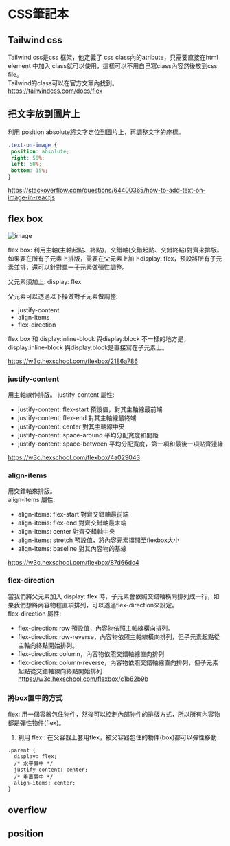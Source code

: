 # CSS筆記本

## Tailwind css
Tailwind css是css 框架，他定義了 css class內的atribute，只需要直接在html element 中加入 class就可以使用，這樣可以不用自己寫class內容然後放到css file。   
Tailwind的class可以在官方文黨內找到。   
https://tailwindcss.com/docs/flex

## 把文字放到圖片上
 利用 position absolute將文字定位到圖片上，再調整文字的座標。
 ```css
.text-on-image {
  position: absolute;
  right: 50%;
  left: 50%;
  bottom: 15%;
}
```
https://stackoverflow.com/questions/64400365/how-to-add-text-on-image-in-reactjs
## flex box
![image](https://user-images.githubusercontent.com/79159894/217377949-132ea2a8-1131-4ce6-b5a0-1aac5a328f26.png)

flex box: 利用主軸(主軸起點、終點)，交錯軸(交錯起點、交錯終點)對齊來排版。   
如果要在所有子元素上排版，需要在父元素上加上display: flex，預設將所有子元素並排，還可以針對單一子元素做彈性調整。        

父元素須加上:  display: flex   

父元素可以透過以下操做對子元素做調整:   
  - justify-content   
  - align-items   
  - flex-direction   
 
flex box 和 display:inline-block 與display:block 不一樣的地方是，display:inline-block 與display:block是直接寫在子元素上。   

https://w3c.hexschool.com/flexbox/2186a786


### justify-content 
用主軸線作排版。 
justify-content 屬性:     
- justify-content: flex-start  預設值，對其主軸線最前端
- justify-content: flex-end 對其主軸線最終端
- justify-content: center 對其主軸線中央
- justify-content: space-around 平均分配寬度和間距
- justify-content: space-between 平均分配寬度，第一項和最後一項貼齊邊緣   

https://w3c.hexschool.com/flexbox/4a029043

### align-items
用交錯軸來排版。   
align-items 屬性:   
- align-items: flex-start 對齊交錯軸最前端
- align-items: flex-end 對齊交錯軸最末端
- align-items: center 對齊交錯軸中央
- align-items: stretch 預設值，將內容元素撐開至flexbox大小
- align-items: baseline 對其內容物的基線   

https://w3c.hexschool.com/flexbox/87d66dc4

### flex-direction
當我們將父元素加入 display: flex 時，子元素會依照交錯軸橫向排列成一行，如果我們想將內容物程直項排列，可以透過flex-direction來設定。   
flex-direction 屬性:      
- flex-direction: row 預設值，內容物依照主軸線橫向排列。
- flex-direction: row-reverse，內容物依照主軸線橫向排列，但子元素起點從主軸向終點開始排列。
- flex-direction: column，內容物依照交錯軸線直向排列
- flex-direction: column-reverse，內容物依照交錯軸線直向排列，但子元素起點從交錯軸線向終點開始排列
https://w3c.hexschool.com/flexbox/c1b62b9b
### 將box置中的方式
flex: 用一個容器包住物件，然後可以控制內部物件的排版方式，所以所有內容物都是彈性物件(flex)。
1. 利用 flex : 在父容器上套用flex，被父容器包住的物件(box)都可以彈性移動
```
.parent {
  display: flex;
  /* 水平置中 */
  justify-content: center;    
  /* 垂直置中 */
  align-items: center;        
}
```


## overflow

## position
